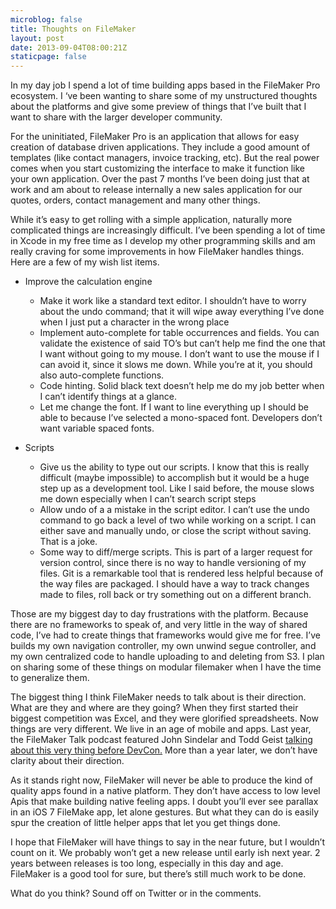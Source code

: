 ```yaml
---
microblog: false
title: Thoughts on FileMaker
layout: post
date: 2013-09-04T08:00:21Z
staticpage: false
---
```


In my day job I spend a lot of time building apps based in the FileMaker Pro ecosystem. I ‘ve been wanting to share some of my unstructured thoughts about the platforms and give some preview of things that I’ve built that I want to share with the larger developer community.

For the uninitiated, FileMaker Pro is an application that allows for easy creation of database driven applications. They include a good amount of templates (like contact managers, invoice tracking, etc). But the real power comes when you start customizing the interface to make it function like your own application. Over the past 7 months I’ve been doing just that at work and am about to release internally a new sales
application for our quotes, orders, contact management and many other things.

While it’s easy to get rolling with a simple application, naturally more complicated things are increasingly difficult. I’ve been spending a lot of time in Xcode in my free time as I develop my other programming skills and am really craving for some improvements in how FileMaker handles things. Here are a few of my wish list items.

-   Improve the calculation engine
    -   Make it work like a standard text editor. I shouldn’t have to worry about the undo command; that it will wipe away everything I’ve done when I just put a character in the wrong place
    -   Implement auto-complete for table occurrences and fields. You can validate the existence of said TO’s but can’t help me find the one that I want without going to my mouse. I don’t want to use the mouse if I can avoid it, since it slows me down. While you’re at it, you should also auto-complete functions.
    -   Code hinting. Solid black text doesn’t help me do my job better when I can’t identify things at a glance.
    -   Let me change the font. If I want to line everything up I should be able to because I’ve selected a mono-spaced font. Developers don’t want variable spaced fonts.

-   Scripts
    -   Give us the ability to type out our scripts. I know that this is really difficult (maybe impossible) to accomplish but it would be a huge step up as a development tool. Like I said before, the mouse slows me down especially when I can’t search script steps
    -   Allow undo of a a mistake in the script editor. I can’t use the undo command to go back a level of two while working on a script. I can either save and manually undo, or close the script without saving. That is a joke.
    -   Some way to diff/merge scripts. This is part of a larger request for version control, since there is no way to handle versioning of my files. Git is a remarkable tool that is rendered less helpful because of the way files are packaged. I should have a way to track changes made to files, roll back or try something out on a different branch.

Those are my biggest day to day frustrations with the platform. Because there are no frameworks to speak of, and very little in the way of shared code, I’ve had to create things that frameworks would give me for free. I’ve builds my own navigation controller, my own unwind segue controller, and my own centralized code to handle uploading to and deleting from S3. I plan on sharing some of these things on modular filemaker when I have the time to generalize them.

The biggest thing I think FileMaker needs to talk about is their direction. What are they and where are they going? When they first started their biggest competition was Excel, and they were glorified spreadsheets. Now things are very different. We live in an age of mobile and apps. Last year, the FileMaker Talk podcast featured John Sindelar and Todd Geist [talking about this very thing before DevCon.](http://filemakertalk.com/media/12_fmt069_building_apps.mp3) More than a year later, we don’t have clarity about their direction.

As it stands right now, FileMaker will never be able to produce the kind of quality apps found in a native platform. They don’t have access to low level Apis that make building native feeling apps. I doubt you’ll ever see parallax in an iOS 7 FileMake app, let alone gestures. But what they can do is easily spur the creation of little helper apps that let you get things done.

I hope that FileMaker will have things to say in the near future, but I wouldn’t count on it. We probably won’t get a new release until early ish next year. 2 years between releases is too long, especially in this day and age. FileMaker is a good tool for sure, but there’s still much work to be done.

What do you think? Sound off on Twitter or in the comments.
